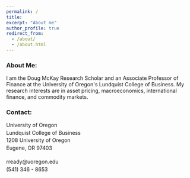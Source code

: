 ```yaml
---
permalink: /
title: 
excerpt: "About me"
author_profile: true
redirect_from: 
  - /about/
  - /about.html
---
```





<h3> About Me: </h3>
<p> I am the Doug McKay Research Scholar and an Associate Professor of Finance at the University of Oregon's Lundquist College of Business. My research interests are in asset pricing, macroeconomics, international finance, and commodity markets. </p>

<h3> Contact: </h3>
<p style = "margin-top: 0em;margin-bottom :.25em"> University of Oregon </p>
<p style = "margin-top: 0em;margin-bottom :.25em"> Lundquist College of Business </p>
<p style = "margin-top: 0em;margin-bottom :.25em"> 1208 University of Oregon </p>
<p style = "margin-top: 0em;margin-bottom :.25em"> Eugene, OR 97403 </p>
<br>
<p style = "margin-top: 0em;margin-bottom :.25em"> rready@uoregon.edu </p>
<p style = "margin-top: 0em;margin-bottom :.25em"> (541) 346 - 8653 </p>


